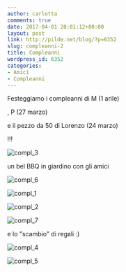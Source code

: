 ```yaml
---
author: carlotta
comments: true
date: 2017-04-01 20:01:12+00:00
layout: post
link: http://pilde.net/blog/?p=6352
slug: compleanni-2
title: Compleanni
wordpress_id: 6352
categories:
- Amici
- Compleanni
---
```


Festeggiamo i compleanni di M (1 arile)


, P (27 marzo)


 e il pezzo da 50 di Lorenzo (24 marzo)


!!!

![compl_3](http://pilde.net/blog/wp-content/uploads/2017/05/compl_3.jpg)


un bel BBQ in giardino con gli amici

![compl_6](http://pilde.net/blog/wp-content/uploads/2017/05/compl_6.jpg)


 ![compl_1](http://pilde.net/blog/wp-content/uploads/2017/05/compl_1.jpg)


 ![compl_2](http://pilde.net/blog/wp-content/uploads/2017/05/compl_2.jpg)




![compl_7](http://pilde.net/blog/wp-content/uploads/2017/05/compl_7.jpg)




e lo "scambio" di regali :)




![compl_4](http://pilde.net/blog/wp-content/uploads/2017/05/compl_4.jpg)


 ![compl_5](http://pilde.net/blog/wp-content/uploads/2017/05/compl_5.jpg)




